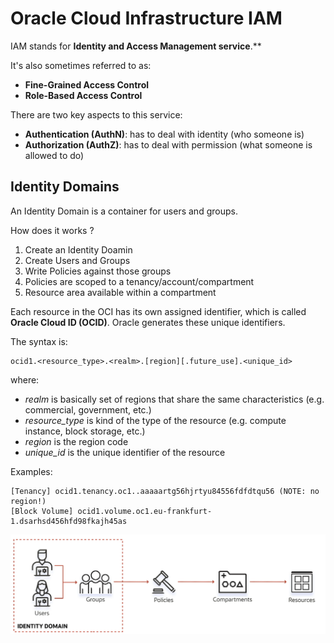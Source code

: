 # Oracle Cloud Infrastructure IAM

IAM stands for **Identity and Access Management service**.** 

It's also sometimes referred to as:
- **Fine-Grained Access Control**
- **Role-Based Access Control**

There are two key aspects to this service:
- **Authentication (AuthN)**: has to deal with identity (who someone is)
- **Authorization (AuthZ)**: has to deal with permission (what someone is allowed to do)

## Identity Domains

An Identity Domain is a container for users and groups.

How does it works ?
1. Create an Identity Doamin
2. Create Users and Groups
3. Write Policies against those groups
4. Policies are scoped to a tenancy/account/compartment
5. Resource area available within a compartment

Each resource in the OCI has its own assigned identifier, which is called **Oracle Cloud ID (OCID)**. Oracle generates these unique identifiers.

The syntax is:

    ocid1.<resource_type>.<realm>.[region][.future_use].<unique_id>

where:

- *realm* is basically set of regions that share the same characteristics (e.g. commercial, government, etc.)
- *resource_type* is kind of the type of the resource (e.g. compute instance, block storage, etc.)
- *region* is the region code
- *unique_id* is the unique identifier of the resource

Examples:

    [Tenancy] ocid1.tenancy.oc1..aaaaartg56hjrtyu84556fdfdtqu56 (NOTE: no region!)
    [Block Volume] ocid1.volume.oc1.eu-frankfurt-1.dsarhsd456hfd98fkajh45as

![OCI Identity Concepts](../images/oci_identity_concepts.png)






